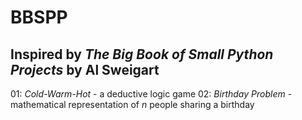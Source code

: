 # BBSPP
## Inspired by *The Big Book of Small Python Projects* by Al Sweigart

01: *Cold-Warm-Hot* - a deductive logic game
02: *Birthday Problem* - mathematical representation of *n* people sharing a birthday
